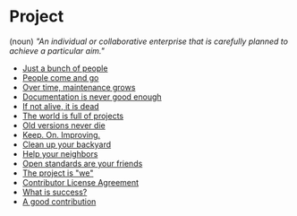 # Project

(noun) *"An individual or collaborative enterprise that is carefully planned
to achieve a particular aim."*

 * [Just a bunch of people](project/bunch.md)
 * [People come and go](project/come-and-go.md)
 * [Over time, maintenance grows](project/maintenance.md)
 * [Documentation is never good enough](project/docs.md)
 * [If not alive, it is dead](project/not-alive.md)
 * [The world is full of projects](project/full-of.md)
 * [Old versions never die](project/never-die.md)
 * [Keep. On. Improving.](project/keep-on.md)
 * [Clean up your backyard](project/backyard.md)
 * [Help your neighbors](project/neighbors.md)
 * [Open standards are your friends](project/standards.md)
 * [The project is "we"](project/we.md)
 * [Contributor License Agreement](project/cla.md)
 * [What is success?](project/success.md)
 * [A good contribution](project/good-contrib.md)
